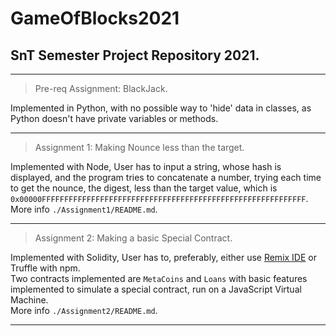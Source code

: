 # GameOfBlocks2021

## SnT Semester Project Repository 2021.

---

> Pre-req Assignment: BlackJack.

Implemented in Python, with no possible way to 'hide' data in classes, as Python doesn't have private variables or methods.

---

> Assignment 1: Making Nounce less than the target.

Implemented with Node, User has to input a string, whose hash is displayed, and the program tries to concatenate a number, trying each time to get the nounce, the digest, less than the target value, which is `0x00000FFFFFFFFFFFFFFFFFFFFFFFFFFFFFFFFFFFFFFFFFFFFFFFFFFFFFFFFFFF`.<br/>More info `./Assignment1/README.md`.

---

> Assignment 2: Making a basic Special Contract.

Implemented with Solidity, User has to, preferably, either use <a href="http://remix.ethereum.org">Remix IDE</a> or Truffle with npm. <br />
Two contracts implemented are `MetaCoins` and `Loans` with basic features implemented to simulate a special contract, run on a JavaScript Virtual Machine.<br/>More info `./Assignment2/README.md`.

---
